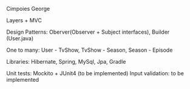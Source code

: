 Cimpoies George

Layers + MVC

Design Patterns: Oberver(Observer + Subject interfaces), Builder (User.java)

One to many: User - TvShow, TvShow - Season, Season - Episode

Libraries: Hibernate, Spring, MySql, Jpa, Gradle

Unit tests: Mockito + JUnit4 (to be implemented)
Input validation: to be implemented